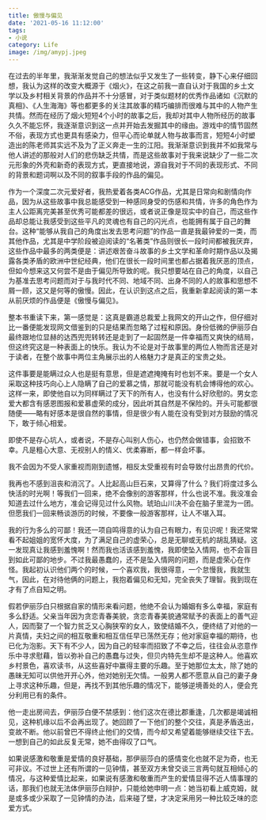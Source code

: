```yaml
---
title: 傲慢与偏见
date: '2021-05-16 11:12:00'
tags: 
- 小说
category: Life
image: /img/amypj.jpeg
---
```


在过去的半年里，我渐渐发觉自己的想法似乎又发生了一些转变，静下心来仔细回想，我认为这样的改变大概源于《烟火》，在这之前我一直自认对于我国的乡土文学以及乡村相关背景的作品并不十分感冒，对于类似题材的优秀作品诸如《沉默的真相》、《人生海海》等也都更多的关注其故事的精巧编排而很难与其中的人物产生共情。然而在经历了烟火短短4个小时的故事之后，我却对其中人物所经历的故事久久不能忘怀，我逐渐意识到这一点并开始去发掘其中的缘由。游戏中的情节固然不俗，表现方式也更具有感染力，但平心而论单就人物与故事而言，短短4小时塑造出的陈老师其实远不及为了正义奔走一生的江阳。我渐渐意识到我并不如我常与他人讲述的那般对人们的悲伤缺乏共情，而是这些故事对于我来说缺少了一些二次元形象的外壳和新奇的表现方式，更直接地说，源自我对于不同的表现形式、不同的背景和题词啊以及不同的叙事手段的作品的偏见。

作为一个深度二次元爱好者，我热爱着各类ACG作品，尤其是日常向和剧情向作品，因为从这些故事中我总能感受到一种感同身受的伤感和共情，许多的角色作为主人公距离完美甚至优秀可能都差的很远，或者说正像是现实中的自己，而这些作品却总能让我感受到这些平凡的灵魂也有自己的闪光点，也能拥有属于自己的舞台。这种“能够从我自己的角度出发去思考问题”的作品一直是我最钟爱的一类，而其他作品，尤其是中学阶段被迫阅读的“名著类”作品则很长一段时间都被我厌弃，这些作品中最多的两类便是：讲述艰苦奋斗故事的乡土文学和革命时期作品以及揭露各类矛盾的欧洲中世纪经典，他们在很长一段时间里也都占据着我厌恶的顶点，但如今想来这又何尝不是由于偏见所导致的呢。我只想要站在自己的角度，以自己为基准去思考问题而对于与我时代不同、地域不同、出身不同的人的故事和思想不屑一顾，这又是何等的傲慢。因此，在认识到这点之后，我重新拿起阅读的第一本从前厌烦的作品便是《傲慢与偏见》。

整本书重读下来，第一感觉是：这真是霸道总裁爱上我网文的开山之作，但仔细对比一番便能发现网文借鉴到的只是结果而忽略了过程和原因。身份低微的伊丽莎白最终跟地位显赫的达西兜兜转转还是走到了一起固然是一件幸福而又爽快的结局，但这终究这是一种表面上的快乐。我认为不论是对于故事里的两位人物而言还是对于读者，在整个故事中两位主角展示出的人格魅力才是真正的宝贵之处。

这件事要是能瞒过众人也是挺有意思，但是遮遮掩掩有时也划不来。要是一个女人采取这种技巧向心上人隐瞒了自己的爱慕之情，那就可能没有机会博得他的欢心。这样一来，即使他自以为同样瞒过了天下的所有人，也没有什么好欣慰的。男女恋爱大都含有感恩图报和爱慕虚荣的成分，因此听其自然是不保险的。开头可能都很随便——略有好感本是很自然的事情，但是很少有人能在没有受到对方鼓励的情况下，敢于倾心相爱。

即使不是存心坑人，或者说，不是存心叫别人伤心，也仍然会做错事，会招致不幸。凡是粗心大意、无视别人的情义、优柔寡断，都一样会坏事。

我不会因为不受人家重视而刚到遗憾，相反太受重视有时会导致付出昂贵的代价。

我再也不感到沮丧和消沉了。人比起高山巨石来，又算得了什么？我们将度过多么快活的时光啊！等我们一回来，绝不会像别的游客那样，什么也说不准。我没准会知道去过什么地方，准会记得见过什么风物。琥珀山川决不会在脑子里混为一团。但愿我们一回来畅谈游历的时候，不要像一般游客那样，让人不堪入耳。

我的行为多么的可鄙！我还一项自鸣得意的认为自己有眼力，有见识呢！我还常常看不起姐姐的宽怀大度，为了满足自己的虚荣心，总是无聊或无机的胡乱猜疑。这一发现真让我感到羞愧啊！然而我也活该感到羞愧，我即使坠入情网，也不会盲目到如此可鄙的地步。不过我最愚蠢的，还不是坠入情网的问题，而是虚荣心在作怪。我起初认识他们两个的时候，一个喜欢我，我很得意，一个怠慢我，我就生气，因此，在对待他俩的问题上，我抱着偏见和无知，完全丧失了理智。我到现在才有了点自知之明。

假若伊丽莎白只根据自家的情形来看问题，他绝不会认为婚姻有多么幸福，家庭有多么舒适。父亲当年因为贪恋青春美貌，贪恋青春美貌通常赋予的表面上的善气迎人，因而娶了一个智力贫乏又心胸狭窄的女人，致使结婚不久，便终结了对他的一片真情，夫妇之间的相互敬重和相互信任早已荡然无存；他对家庭幸福的期待，也已化为泡影。天下有不少人，因为自己的轻率而招致了不幸之后，往往会从恣意作乐中寻求慰藉，皆以弥补自己的愚蠢与过失，但贝内特先生却不是这种人。他喜欢乡村景色，喜欢读书，从这些喜好中赢得主要的乐趣。至于她那位太太，除了她的愚昧无知可以供他开开心外，他对她别无欠情。一般男人都不愿意从自己的妻子身上寻求这种乐趣，但是，再找不到其他乐趣的情况下，能够逆境善处的人，便会充分利用已有的条件。

他一走出房间去，伊丽莎白便不禁感到：他们这次在德比郡重逢，几次都是竭诚相见，这种机缘以后不会再出现了。她回顾了一下他们的整个交往，真是矛盾迭出，变故不断。他以前曾巴不得终止他们的交情，而今却又希望着能够继续交往下去。一想到自己的如此反复无常，她不由得叹了口气。

如果说感激和敬重是爱情的良好基础，那伊丽莎白的感情变化也就不足为奇，也无可非议。不过世上还有所谓的一见钟情，甚至双方未曾交谈三言两句就互相倾心的情况，与这种爱情比起来，如果说有感激和敬重而产生的爱情显得不近人情事理的话，那我们也就无法体伊丽莎白辩护，只能给她申明一点：她当初看上威克姆，就是或多或少采取了一见钟情的办法，后来碰了壁，才决定采用另一种比较乏味的恋爱方式。


